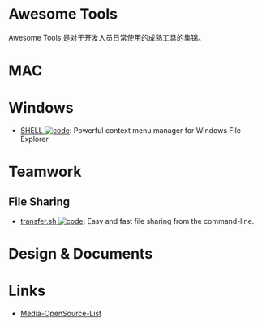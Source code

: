 # Awesome Tools

Awesome Tools 是对于开发人员日常使用的成熟工具的集锦。

# MAC

# Windows

- [SHELL ![code](https://shorturl.at/dlxyK)](https://nilesoft.org/): Powerful context menu manager for Windows File Explorer

# Teamwork

## File Sharing

- [transfer.sh ![code](https://shorturl.at/dlxyK)](https://github.com/dutchcoders/transfer.sh): Easy and fast file sharing from the command-line.

# Design & Documents

# Links

- [Media-OpenSource-List]()
